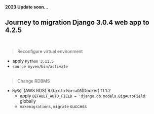 #### 2023 Update soon...

## Journey to migration Django 3.0.4 web app to 4.2.5
<br>

> Reconfigure virtual environment
  - apply `Python 3.11.5`
  - `source myven/bin/activate`
<br><br>

> Change RDBMS
  - `MySQL`(AWS RDS) 8.0.xx to `MariaDB`(Docker) 11.1.2
    - apply `DEFAULT_AUTO_FIELD = 'django.db.models.BigAutoField'` globally
    - `makemigrations`, `migrate` success
